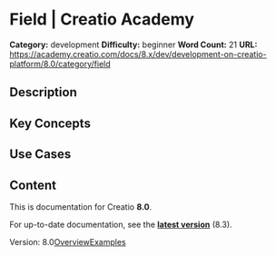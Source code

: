 # Field | Creatio Academy

**Category:** development **Difficulty:** beginner **Word Count:** 21 **URL:**
https://academy.creatio.com/docs/8.x/dev/development-on-creatio-platform/8.0/category/field

## Description

## Key Concepts

## Use Cases

## Content

This is documentation for Creatio **8.0**.

For up-to-date documentation, see the
**[latest version](/docs/8.x/dev/development-on-creatio-platform/category/field)**
(8.3).

Version:
8.0[Overview](/docs/8.x/dev/development-on-creatio-platform/8.0/platform-customization/freedom-ui/customize-page-fields/overview)[Examples](/docs/8.x/dev/development-on-creatio-platform/8.0/page-fields-examples)
